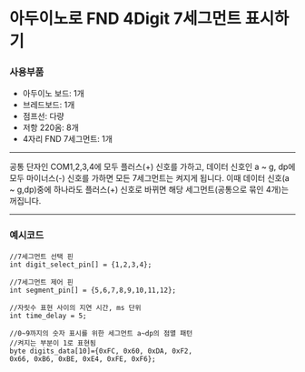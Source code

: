 

# 아두이노로 FND 4Digit 7세그먼트 표시하기
### 사용부품
  * 아두이노 보드: 1개 
  * 브레드보드: 1개
  * 점프선: 다량
  * 저항 220옴: 8개
  * 4자리 FND 7세그먼트: 1개

---

공통 단자인 COM1,2,3,4에 모두 플러스(+) 신호를 가하고, 데이터 신호인 a ~ g, dp에 모두 마이너스(-) 신호를 가하면 모든 7세그먼트는 켜지게 됩니다. 이때 데이터 신호(a ~ g,dp)중에 하나라도 플러스(+) 신호로 바뀌면 해당 세그먼트(공통으로 묶인 4개)는 꺼집니다.

---

### 예시코드

```
//7세그먼트 선택 핀
int digit_select_pin[] = {1,2,3,4};

//7세그먼트 제어 핀
int segment_pin[] = {5,6,7,8,9,10,11,12};

//자릿수 표현 사이의 지연 시간, ms 단위
int time_delay = 5;

//0~9까지의 숫자 표시를 위한 세그먼트 a~dp의 점멸 패턴
//켜지는 부분이 1로 표현됨
byte digits_data[10]={0xFC, 0x60, 0xDA, 0xF2, 
0x66, 0xB6, 0xBE, 0xE4, 0xFE, 0xF6};
```